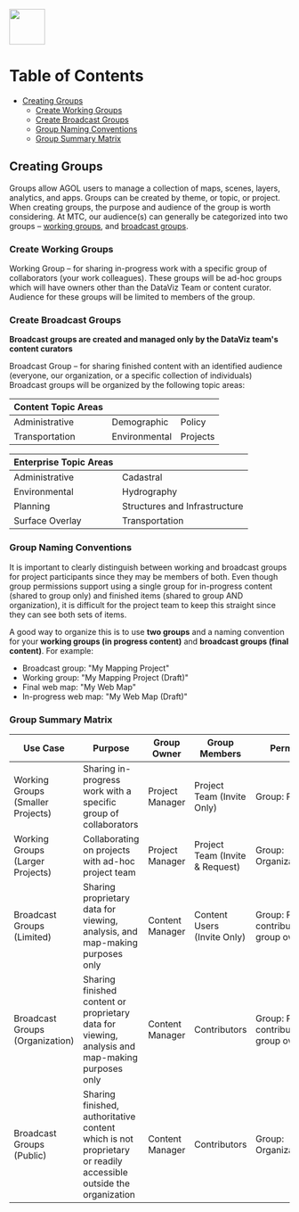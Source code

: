 <a href="url"><img src="http://gis.mtc.ca.gov/mtcimages/mtcgisLogo.png" align="top" height="64" width="64" ></a>

# Table of Contents 
- [Creating Groups](#creating-groups)
    - [Create Working Groups](#create-working-groups)
    - [Create Broadcast Groups](#create-broadcast-groups)
    - [Group Naming Conventions](#group-naming-conventions)
    - [Group Summary Matrix](#group-summary-matrix) 

## Creating Groups 

Groups allow AGOL users to manage a collection of maps, scenes, layers, analytics, and apps. Groups can be created by theme, or topic, or project. When creating groups, the purpose and audience of the group is worth considering. At MTC, our audience(s) can generally be categorized into two groups – [working groups](#create-working-groups), and [broadcast groups](#create-broadcast-groups).

### Create Working Groups

Working Group – for sharing in-progress work with a specific group of collaborators (your work colleagues). These groups will be ad-hoc groups which will have owners other than the DataViz Team or content curator. Audience for these groups will be limited to members of the group.

### Create Broadcast Groups 

**Broadcast groups are created and managed only by the DataViz team's content curators**

Broadcast Group – for sharing finished content with an identified audience (everyone, our organization, or a specific collection of individuals) Broadcast groups will be organized by the following topic areas: 

   | Content Topic Areas  |               |          |
   |----------------------|---------------|----------|
   | Administrative       | Demographic   | Policy   |
   | Transportation       | Environmental | Projects |
   
   | Enterprise Topic Areas |                               |
   |------------------------|-------------------------------|
   | Administrative         | Cadastral                     |
   | Environmental          | Hydrography                   |
   | Planning               | Structures and Infrastructure |
   | Surface Overlay        | Transportation                |

### Group Naming Conventions

It is important to clearly distinguish between working and broadcast groups for project participants since they may be members of both. Even though group permissions support using a single group for in-progress content (shared to group only) and finished items (shared to group AND organization), it is difficult for the project team to keep this straight since they can see both sets of items. 

A good way to organize this is to use **two groups** and a naming convention for your **working groups (in progress content)** and **broadcast groups (final content)**.  For example:

- Broadcast group: "My Mapping Project"
- Working group: "My Mapping Project (Draft)"
- Final web map: "My Web Map"
- In-progress web map: "My Web Map (Draft)" 

### Group Summary Matrix 

| Use Case                          | Purpose                                                                                                         | Group Owner     | Group Members                   | Permissions                                          | Sharing                                  |
|-----------------------------------|-----------------------------------------------------------------------------------------------------------------|-----------------|---------------------------------|------------------------------------------------------|------------------------------------------|
| Working Groups (Smaller Projects) | Sharing in-progress work with a specific group of collaborators                                                 | Project Manager | Project Team (Invite Only)      | Group: Private                                       | Content: Group Only                      |
| Working Groups (Larger Projects)  | Collaborating on projects with ad-hoc project team                                                              | Project Manager | Project Team (Invite & Request) | Group: Organization                                  | Content: Group Only                      |
| Broadcast Groups (Limited)        | Sharing proprietary data for viewing, analysis, and map-making purposes only                                    | Content Manager | Content Users (Invite Only)     | Group: Private and contributions by group owner only | Content: Group                           |
| Broadcast Groups (Organization)   | Sharing finished content or proprietary data for viewing, analysis and map-making purposes only                 | Content Manager | Contributors                    | Group: Private and contributions by group owner only | Content: Group and Organization          |
| Broadcast Groups (Public)         | Sharing finished, authoritative content which is not proprietary or readily accessible outside the organization | Content Manager | Contributors                    | Group: Organization/Public                           | Content: Organization, Public, and Group |
